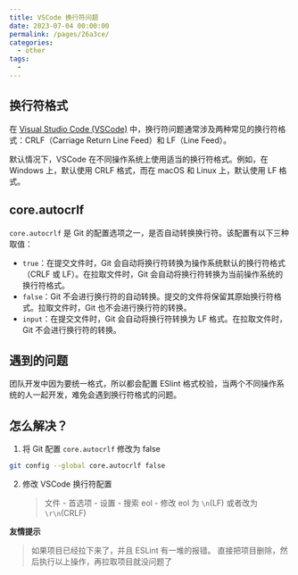 ```yaml
---
title: VSCode 换行符问题
date: 2023-07-04 00:00:00
permalink: /pages/26a3ce/
categories: 
  - other
tags: 
  - 
---
```


## 换行符格式

在 [Visual Studio Code (VSCode)](https://code.visualstudio.com/) 中，换行符问题通常涉及两种常见的换行符格式：CRLF（Carriage Return Line Feed）和 LF（Line Feed）。

默认情况下，VSCode 在不同操作系统上使用适当的换行符格式。例如，在 Windows 上，默认使用 CRLF 格式，而在 macOS 和 Linux 上，默认使用 LF 格式。

## core.autocrlf

`core.autocrlf` 是 Git 的配置选项之一，是否自动转换换行符。该配置有以下三种取值：

- `true`：在提交文件时，Git 会自动将换行符转换为操作系统默认的换行符格式（CRLF 或 LF）。在拉取文件时，Git 会自动将换行符转换为当前操作系统的换行符格式。
- `false`：Git 不会进行换行符的自动转换。提交的文件将保留其原始换行符格式。拉取文件时，Git 也不会进行换行符的转换。
- `input`：在提交文件时，Git 会自动将换行符转换为 LF 格式。在拉取文件时，Git 不会进行换行符的转换。

## 遇到的问题

团队开发中因为要统一格式，所以都会配置 ESlint 格式校验，当两个不同操作系统的人一起开发，难免会遇到换行符格式的问题。

## 怎么解决？

1. 将 Git 配置 `core.autocrlf` 修改为 false

```bash
git config --global core.autocrlf false
```

2. 修改 VSCode 换行符配置
   > 文件 - 首选项 - 设置 - 搜索 eol - 修改 eol 为 `\n`(LF) 或者改为 `\r\n`(CRLF)

**友情提示**

> 如果项目已经拉下来了，并且 ESLint 有一堆的报错。
> 直接把项目删除，然后执行以上操作，再拉取项目就没问题了
